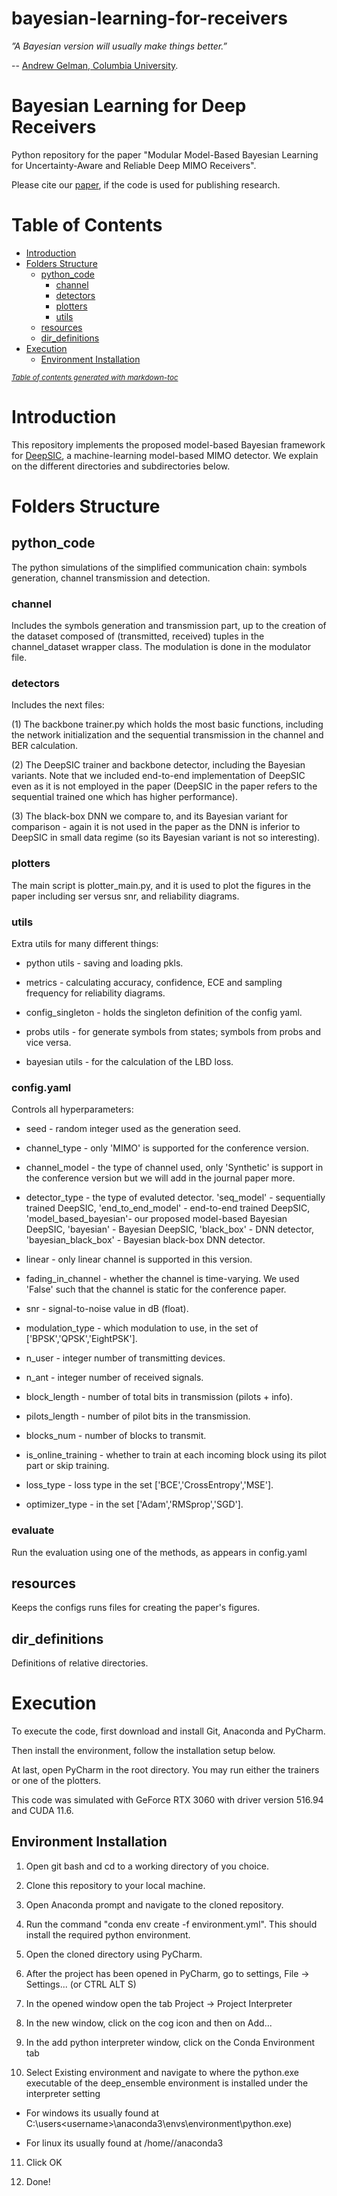 # bayesian-learning-for-receivers

*”A Bayesian version will usually make things better.”* 

-- [Andrew Gelman, Columbia University](http://www.stat.columbia.edu/~gelman/book/gelman_quotes.pdf). 

# Bayesian Learning for Deep Receivers

Python repository for the paper "Modular Model-Based Bayesian Learning for Uncertainty-Aware and Reliable Deep MIMO Receivers".

Please cite our [paper](https://arxiv.org/pdf/2302.02436.pdf), if the code is used for publishing research.

# Table of Contents

- [Introduction](#introduction)
- [Folders Structure](#folders-structure)
  * [python_code](#python_code)
    + [channel](#channel)
    + [detectors](#detectors)
    + [plotters](#plotters)
    + [utils](#utils)
  * [resources](#resources)
  * [dir_definitions](#dir_definitions)
- [Execution](#execution)
  * [Environment Installation](#environment-installation)

<small><i><a href='http://ecotrust-canada.github.io/markdown-toc/'>Table of contents generated with markdown-toc</a></i></small>

# Introduction

This repository implements the proposed model-based Bayesian framework for [DeepSIC](https://arxiv.org/abs/2002.03214), a machine-learning model-based MIMO detector. We explain on the different directories and subdirectories below.

# Folders Structure

## python_code 

The python simulations of the simplified communication chain: symbols generation, channel transmission and detection.

### channel 

Includes the symbols generation and transmission part, up to the creation of the dataset composed of (transmitted, received) tuples in the channel_dataset wrapper class. The modulation is done in the modulator file.

### detectors 

Includes the next files:

(1) The backbone trainer.py which holds the most basic functions, including the network initialization and the sequential transmission in the channel and BER calculation. 

(2) The DeepSIC trainer and backbone detector, including the Bayesian variants. Note that we included end-to-end implementation of DeepSIC even as it is not employed in the paper (DeepSIC in the paper refers to the sequential trained one which has higher performance).

(3) The black-box DNN we compare to, and its Bayesian variant for comparison - again it is not used in the paper as the DNN is inferior to DeepSIC in small data regime (so its Bayesian variant is not so interesting).

### plotters

The main script is plotter_main.py, and it is used to plot the figures in the paper including ser versus snr, and reliability diagrams.

### utils

Extra utils for many different things: 

* python utils - saving and loading pkls. 

* metrics - calculating accuracy, confidence, ECE and sampling frequency for reliability diagrams.

* config_singleton - holds the singleton definition of the config yaml.

* probs utils - for generate symbols from states; symbols from probs and vice versa.

* bayesian utils - for the calculation of the LBD loss.

### config.yaml

Controls all hyperparameters:

* seed - random integer used as the generation seed.

* channel_type - only 'MIMO' is supported for the conference version.

* channel_model - the type of channel used, only 'Synthetic' is support in the conference version but we will add in the journal paper more.

* detector_type - the type of evaluted detector. 'seq_model' - sequentially trained DeepSIC, 'end_to_end_model' - end-to-end trained DeepSIC, 
'model_based_bayesian'- our proposed model-based Bayesian DeepSIC, 'bayesian' - Bayesian DeepSIC, 'black_box' - DNN detector, 'bayesian_black_box' - Bayesian black-box DNN detector.

* linear - only linear channel is supported in this version.

* fading_in_channel - whether the channel is time-varying. We used 'False' such that the channel is static for the conference paper.

* snr - signal-to-noise value in dB (float).

* modulation_type - which modulation to use, in the set of ['BPSK','QPSK','EightPSK'].
 
* n_user - integer number of transmitting devices.

* n_ant - integer number of received signals.

* block_length - number of total bits in transmission (pilots + info).

* pilots_length - number of pilot bits in the transmission.

* blocks_num - number of blocks to transmit.

* is_online_training - whether to train at each incoming block using its pilot part or skip training. 

* loss_type - loss type in the set ['BCE','CrossEntropy','MSE'].

* optimizer_type - in the set ['Adam','RMSprop','SGD'].

### evaluate

Run the evaluation using one of the methods, as appears in config.yaml

## resources

Keeps the configs runs files for creating the paper's figures.

## dir_definitions 

Definitions of relative directories.

# Execution

To execute the code, first download and install Git, Anaconda and PyCharm.

Then install the environment, follow the installation setup below. 

At last, open PyCharm in the root directory. You may run either the trainers or one of the plotters.

This code was simulated with GeForce RTX 3060 with driver version 516.94 and CUDA 11.6. 

## Environment Installation

1. Open git bash and cd to a working directory of you choice.

2. Clone this repository to your local machine.

3. Open Anaconda prompt and navigate to the cloned repository.

4. Run the command "conda env create -f environment.yml". This should install the required python environment.

5. Open the cloned directory using PyCharm.

6. After the project has been opened in PyCharm, go to settings, File -> Settings... (or CTRL ALT S)

7. In the opened window open the tab Project -> Project Interpreter

8. In the new window, click on the cog icon and then on Add...

9. In the add python interpreter window, click on the Conda Environment tab

10. Select Existing environment and navigate to where the python.exe executable of the deep_ensemble environment is installed under the interpreter setting

  - For windows its usually found at C:\users\<username>\anaconda3\envs\environment\python.exe)

  - For linux its usually found at /home/<username>/anaconda3
  
11. Click OK

12. Done!
